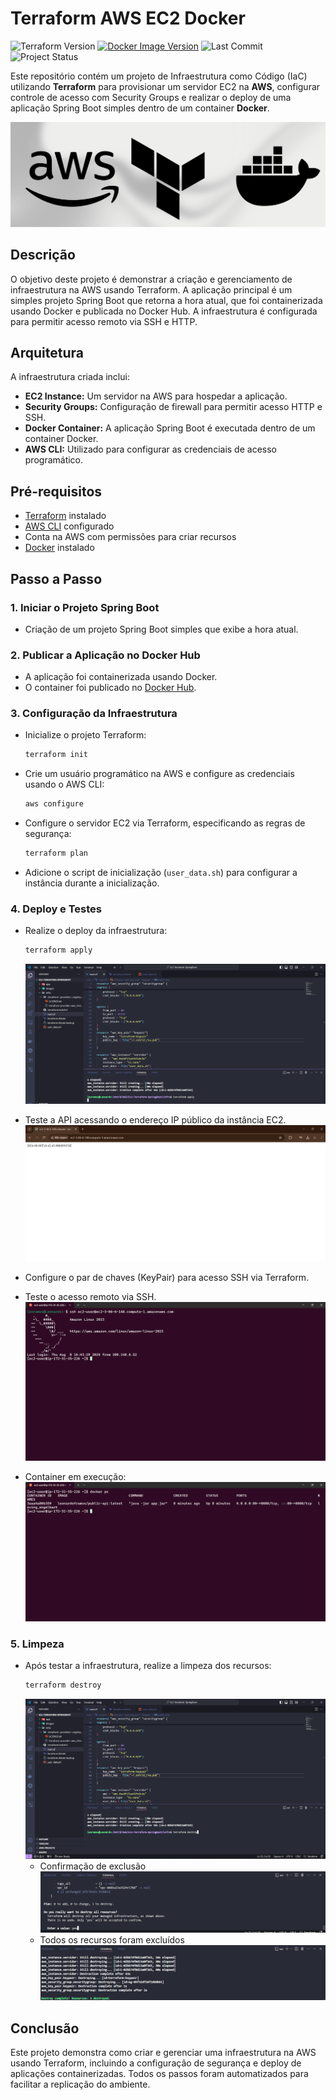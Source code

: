 # Terraform AWS EC2 Docker 
![Terraform Version](https://img.shields.io/badge/Terraform-v1.4.0-%236C32C4)
[![Docker Image Version](https://img.shields.io/badge/Docker%20Image-v1.0.0-blue)](https://hub.docker.com/repository/docker/leonardoframos/public-api/general)
![Last Commit](https://img.shields.io/github/last-commit/leoferamos/terraform-aws-ec2-docker)
![Project Status](https://img.shields.io/badge/Status-Finalizado-red)

Este repositório contém um projeto de Infraestrutura como Código (IaC) utilizando **Terraform** para provisionar um servidor EC2 na **AWS**, configurar controle de acesso com Security Groups e realizar o deploy de uma aplicação Spring Boot simples dentro de um container **Docker**.<p> 
![aws-terraform-docker](images/aws-terraform-docker.png)



## Descrição

O objetivo deste projeto é demonstrar a criação e gerenciamento de infraestrutura na AWS usando Terraform. A aplicação principal é um simples projeto Spring Boot que retorna a hora atual, que foi containerizada usando Docker e publicada no Docker Hub. A infraestrutura é configurada para permitir acesso remoto via SSH e HTTP.<p>






## Arquitetura

A infraestrutura criada inclui:

- **EC2 Instance:** Um servidor na AWS para hospedar a aplicação.
- **Security Groups:** Configuração de firewall para permitir acesso HTTP e SSH.
- **Docker Container:** A aplicação Spring Boot é executada dentro de um container Docker.
- **AWS CLI:** Utilizado para configurar as credenciais de acesso programático.

## Pré-requisitos

- [Terraform](https://www.terraform.io/downloads.html) instalado
- [AWS CLI](https://aws.amazon.com/cli/) configurado
- Conta na AWS com permissões para criar recursos
- [Docker](https://docs.docker.com/get-docker/) instalado

## Passo a Passo

### 1. Iniciar o Projeto Spring Boot

- Criação de um projeto Spring Boot simples que exibe a hora atual.

### 2. Publicar a Aplicação no Docker Hub

- A aplicação foi containerizada usando Docker.
- O container foi publicado no [Docker Hub](https://hub.docker.com/repository/docker/leonardoframos/public-api/general).

### 3. Configuração da Infraestrutura

- Inicialize o projeto Terraform:
    ```bash
    terraform init
    ```

- Crie um usuário programático na AWS e configure as credenciais usando o AWS CLI:
    ```bash
    aws configure
    ```

- Configure o servidor EC2 via Terraform, especificando as regras de segurança:
    ```bash
    terraform plan
    ```

- Adicione o script de inicialização (`user_data.sh`) para configurar a instância durante a inicialização.

### 4. Deploy e Testes

- Realize o deploy da infraestrutura:
    ```bash
    terraform apply
    ```
    ![terraform-apply](images/terraform_apply.png)


- Teste a API acessando o endereço IP público da instância EC2.
  ![browser_teste](images/browser.png)


- Configure o par de chaves (KeyPair) para acesso SSH via Terraform.

- Teste o acesso remoto via SSH.
  ![acesso-ssh](images/ssh.png)
- Container em execução:
  ![docker.ps](images/dockerps.png)
 

### 5. Limpeza

- Após testar a infraestrutura, realize a limpeza dos recursos:
    ```bash
    terraform destroy
    ```
    ![terraform-destroy](images/terraform_destroy.png)
  - Confirmação de exclusão
    ![terraform_destroy_yes](images/terraform_destroy_yes.png)
  - Todos os recursos foram excluídos
    ![terraform-destroyed](images/terraform_destroyed.png)
 



## Conclusão

Este projeto demonstra como criar e gerenciar uma infraestrutura na AWS usando Terraform, incluindo a configuração de segurança e deploy de aplicações containerizadas. Todos os passos foram automatizados para facilitar a replicação do ambiente.
